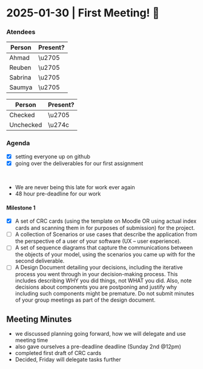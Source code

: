 <style>input[type='checkbox'][readonly]{pointer-events: none;}</style>

# 2025-01-30 | First Meeting! 🎉

### Atendees
| Person | Present? |
| --- | --- |
| Ahmad | \u2705 |
| Reuben | \u2705 |
|Sabrina|  \u2705|
|Saumya| \u2705 |

| Person | Present? |
| --- | --- |
| Checked | \u2705 |
| Unchecked | \u274c |



### Agenda
- [x] setting everyone up on github
- [x]  going over the deliverables for our first assignment
  
  <br>

-  We are never being this late for work ever again 
-  48 hour pre-deadline for our work

#### Milestone 1
- [x] A set of CRC cards (using the template on Moodle OR using actual index cards and
scanning them in for purposes of submission) for the project.
- [ ] A collection of Scenarios or use cases that describe the application from the perspective
of a user of your software (UX – user experience).
- [ ] A set of sequence diagrams that capture the communications between the objects of your
model, using the scenarios you came up with for the second deliverable.
- [ ] A Design Document detailing your decisions, including the iterative process you went
through in your decision-making process. This includes describing WHY you did things,
not WHAT you did. Also, note decisions about components you are postponing and
justify why including such components might be premature. Do not submit minutes of
your group meetings as part of the design document. 

## Meeting Minutes 
- we discussed planning going forward, how we will delegate and use meeting time
- also gave ourselves a pre-deadline deadline (Sunday 2nd @12pm)
- completed first draft of CRC cards
- Decided, Friday will delegate tasks further

